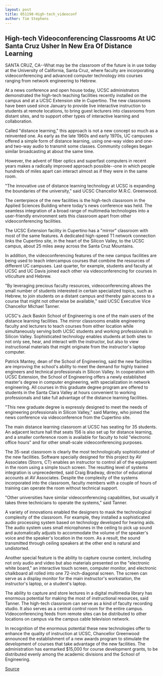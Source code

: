 ```yaml
---
layout: post
title: 051198-High-tech_videoconf
author: Tim Stephens
---
```


## High-tech Videoconferencing Classrooms At UC Santa Cruz Usher In New Era Of Distance Learning

SANTA CRUZ, CA--What may be the classroom of the future is in use today at the University of California, Santa Cruz, where faculty are incorporating videoconferencing and advanced computer technology into courses ranging from network engineering to Hebrew.

At a news conference and open house today, UCSC administrators demonstrated the high-tech teaching facilities recently installed on the campus and at a UCSC Extension site in Cupertino. The new classrooms have been used since January to provide live interactive instruction to students at remote locations, to bring guest lecturers into classrooms from distant sites, and to support other types of interactive learning and collaboration.

Called "distance learning," this approach is not a new concept so much as a reinvented one. As early as the late 1960s and early 1970s, UC campuses offered a simple form of distance learning, using one-way video and one- and two-way audio to transmit some classes. Community colleges began similar broadcasting at about the same time.

However, the advent of fiber optics and superfast computers in recent years makes a radically improved approach possible--one in which people hundreds of miles apart can interact almost as if they were in the same room.

"The innovative use of distance learning technology at UCSC is expanding the boundaries of the university," said UCSC Chancellor M.R.C. Greenwood.

The centerpiece of the new facilities is the high-tech classroom in the Applied Sciences Building where today's news conference was held. The seamless integration of a broad range of multimedia technologies into a user-friendly environment sets this classroom apart from other videoconferencing facilities.

The UCSC Extension facility in Cupertino has a "mirror" classroom with most of the same features. A dedicated high-speed T1 network connection links the Cupertino site, in the heart of the Silicon Valley, to the UCSC campus, about 25 miles away across the Santa Cruz Mountains.

In addition, the videoconferencing features of the new campus facilities are being used to teach intercampus courses that combine the resources of different UC campuses. Last quarter, for example, students and faculty at UCSC and UC Davis joined each other via videoconferencing for courses in viticulture and Hebrew.

"By leveraging precious faculty resources, videoconferencing allows the small number of students interested in certain specialized topics, such as Hebrew, to join students on a distant campus and thereby gain access to a course that might not otherwise be available," said UCSC Executive Vice Chancellor Michael Tanner.

UCSC's Jack Baskin School of Engineering is one of the main users of the distance learning facilities. The mirror classrooms enable engineering faculty and lecturers to teach courses from either location while simultaneously serving both UCSC students and working professionals in Silicon Valley. Sophisticated technology enables students at both sites to not only see, hear, and interact with the instructor, but also to view instructional materials that might originate from the instructor's laptop computer.

Patrick Mantey, dean of the School of Engineering, said the new facilities are improving the school's ability to meet the demand for highly trained engineers and technical professionals in Silicon Valley. In cooperation with UCSC Extension, the School of Engineering offers a newly established master's degree in computer engineering, with specialization in network engineering. All courses in this graduate degree program are offered to students in the Santa Clara Valley at hours convenient to working professionals and take full advantage of the distance learning facilities.

"This new graduate degree is expressly designed to meet the needs of engineering professionals in Silicon Valley," said Mantey, who joined the news conference via videoconference from the Cupertino site.

The main distance learning classroom at UCSC has seating for 35 students. An adjacent lecture hall that seats 156 is also set up for distance learning, and a smaller conference room is available for faculty to hold "electronic office hours" and for other small-scale videoconferencing purposes.

The 35-seat classroom is clearly the most technologically sophisticated of the new facilities. Software specially designed for this project by AV Associates (Storrs, CT) enables an instructor to control all of the equipment in the room using a simple touch screen. The resulting level of systems integration is unprecedented, said Craig Bradway, director of educational accounts at AV Associates. Despite the complexity of the systems incorporated into the classroom, faculty members with a couple of hours of training can operate the room without technical support.

"Other universities have similar videoconferencing capabilities, but usually it takes three technicians to operate the systems," said Tanner.

A variety of innovations enabled the designers to mask the technological complexity of the classroom. For example, they installed a sophisticated audio processing system based on technology developed for hearing aids. The audio system uses small microphones in the ceiling to pick up sound and automatically adjusts to accommodate the volume of the speaker's voice and the speaker's location in the room. As a result, the sound transmitted through ceiling speakers at the other end is natural and undistorted.

Another special feature is the ability to capture course content, including not only audio and video but also materials presented on the "electronic white board," an interactive touch screen, computer monitor, and electronic chalkboard all rolled into one 72-inch-diagonal screen. The screen can serve as a display monitor for the main instructor's workstation, the instructor's laptop, or a student's laptop.

The ability to capture and store lectures in a digital multimedia library has enormous potential for making the most of instructional resources, said Tanner. The high-tech classroom can serve as a kind of faculty recording studio. It also serves as a central control room for the entire campus. Videoconferencing feeds from remote sites can be distributed to other locations on campus via the campus cable television network.

In recognition of the enormous potential these new technologies offer to enhance the quality of instruction at UCSC, Chancellor Greenwood announced the establishment of a new awards program to stimulate the development of courses that take advantage of the new facilities. The administration has earmarked $15,000 for course development grants, to be distributed evenly among the academic divisions and the School of Engineering.

[Source](http://www1.ucsc.edu/news_events/press_releases/archive/97-98/05-98/051198-High-tech_videoconf.html "Permalink to 051198-High-tech_videoconf")